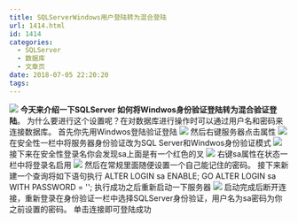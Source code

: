 ```yaml
---
title: SQLServerWindows用户登陆转为混合登陆
url: 1414.html
id: 1414
categories:
  - SQLServer
  - 数据库
  - 文章页
date: 2018-07-05 22:20:20
tags:
---
```


![](http://47.100.4.8/wp-content/uploads/2018/06/QQ图片20180621230739.png) **今天来介绍一下SQLServer 如何将Windwos身份验证登陆转为混合验证登陆**。 为什么要进行这个设置呢？在对数据库进行操作时可以通过用户名和密码来连接数据库。 首先你先用Windwos登陆验证登陆 ![](http://47.100.4.8/wp-content/uploads/2018/07/1-2.png) 然后右键服务器点击属性 ![](http://47.100.4.8/wp-content/uploads/2018/07/2.png) 在安全性一栏中将服务器身份验证改为SQL Server和Windwos身份验证模式 ![](http://47.100.4.8/wp-content/uploads/2018/07/3.png) 接下来在安全性登录名你会发现sa上面是有一个红色的叉 ![](http://47.100.4.8/wp-content/uploads/2018/07/4.png) 右键sa属性在状态一栏中将登录名启用 ![](http://47.100.4.8/wp-content/uploads/2018/07/5.png) 然后在常规里面随便设置一个自己能记住的密码。 接下来新建一个查询将如下语句执行 ALTER LOGIN sa ENABLE; GO ALTER LOGIN sa WITH PASSWORD = '<enterStrongPasswordHere>'; 执行成功之后重新启动一下服务器 ![](http://47.100.4.8/wp-content/uploads/2018/07/6.png) 启动完成后断开连接，重新登录在身份验证一栏中选择SQLServer身份验证，用户名为sa密码为你之前设置的密码。 单击连接即可登陆成功
